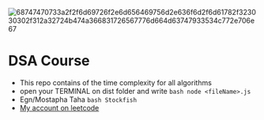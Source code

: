 ![68747470733a2f2f6d69726f2e6d656469756d2e636f6d2f6d61782f323030302f312a32724b474a366831726567776d664d63747933534c772e706e67](https://github.com/M0staphaTaha/algorithms-and-data-structures/assets/101586362/2888adf6-f52e-4d68-a431-43955b474cd8)

# DSA Course
-  This repo contains of the time complexity for all algorithms 
-  open your TERMINAL on dist folder and write ```bash node <fileName>.js ```
-  Egn/Mostapha Taha ```bash Stockfish ```
-  
    <a href="https://leetcode.com/M0staphaTaha/">My account on leetcode</a>
